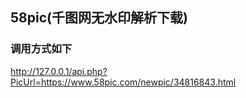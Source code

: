 ## 58pic(千图网无水印解析下载)
### 调用方式如下
http://127.0.0.1/api.php?PicUrl=https://www.58pic.com/newpic/34816843.html